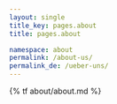 ```yaml
---
layout: single
title_key: pages.about
title: pages.about

namespace: about
permalink: /about-us/
permalink_de: /ueber-uns/
---
```


{% tf about/about.md %}
